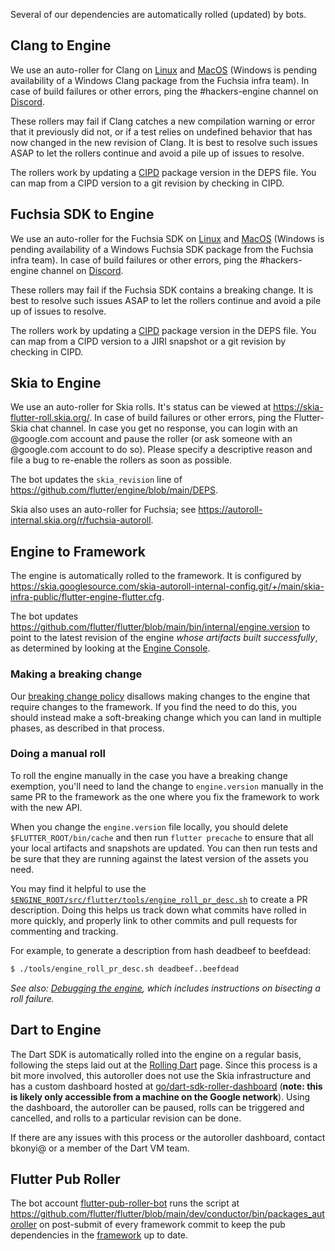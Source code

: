 Several of our dependencies are automatically rolled (updated) by bots.

## Clang to Engine

We use an auto-roller for Clang on [Linux](https://autoroll.skia.org/r/clang-linux-flutter-engine) and [MacOS](https://autoroll.skia.org/r/clang-mac-flutter-engine) (Windows is pending availability of a Windows Clang package from the Fuchsia infra team). In case of build failures or other errors, ping the #hackers-engine channel on [Discord](https://github.com/flutter/flutter/wiki/Chat).

These rollers may fail if Clang catches a new compilation warning or error that it previously did not, or if a test relies on undefined behavior that has now changed in the new revision of Clang. It is best to resolve such issues ASAP to let the rollers continue and avoid a pile up of issues to resolve.

The rollers work by updating a [CIPD](https://chrome-infra-packages.appspot.com/p/fuchsia/third_party/clang/) package version in the DEPS file. You can map from a CIPD version to a git revision by checking in CIPD.

## Fuchsia SDK to Engine

We use an auto-roller for the Fuchsia SDK on [Linux](https://autoroll.skia.org/r/fuchsia-linux-sdk-flutter-engine) and [MacOS](https://autoroll.skia.org/r/fuchsia-mac-sdk-flutter-engine) (Windows is pending availability of a Windows Fuchsia SDK package from the Fuchsia infra team). In case of build failures or other errors, ping the #hackers-engine channel on [Discord](https://github.com/flutter/flutter/wiki/Chat).

These rollers may fail if the Fuchsia SDK contains a breaking change. It is best to resolve such issues ASAP to let the rollers continue and avoid a pile up of issues to resolve.

The rollers work by updating a [CIPD](https://chrome-infra-packages.appspot.com/p/fuchsia/sdk/core) package version in the DEPS file. You can map from a CIPD version to a JIRI snapshot or a git revision by checking in CIPD.

## Skia to Engine

We use an auto-roller for Skia rolls. It's status can be viewed at <https://skia-flutter-roll.skia.org/>. In case of  build failures or other errors, ping the Flutter-Skia chat channel. In case you get no response, you can login with an @google.com account and pause the roller (or ask someone with an @google.com account to do so). Please specify a descriptive reason and file a bug to re-enable the rollers as soon as possible.

The bot updates the `skia_revision` line of <https://github.com/flutter/engine/blob/main/DEPS>.

Skia also uses an auto-roller for Fuchsia; see <https://autoroll-internal.skia.org/r/fuchsia-autoroll>.

## Engine to Framework

The engine is automatically rolled to the framework. It is configured by <https://skia.googlesource.com/skia-autoroll-internal-config.git/+/main/skia-infra-public/flutter-engine-flutter.cfg>.

The bot updates <https://github.com/flutter/flutter/blob/main/bin/internal/engine.version> to point to the latest revision of the engine *whose artifacts built successfully*, as determined by looking at the [Engine Console](https://ci.chromium.org/p/flutter/g/engine/console).


### Making a breaking change

Our [breaking change policy](https://github.com/flutter/flutter/wiki/Tree-hygiene#handling-breaking-changes) disallows making changes to the engine that require changes to the framework. If you find the need to do this, you should instead make a soft-breaking change which you can land in multiple phases, as described in that process.

### Doing a manual roll

To roll the engine manually in the case you have a breaking change exemption, you'll need to land the change to `engine.version` manually in the same PR to the framework as the one where you fix the framework to work with the new API.

When you change the `engine.version` file locally, you should delete `$FLUTTER_ROOT/bin/cache` and then run `flutter precache` to ensure that all your local artifacts and snapshots are updated. You can then run tests and be sure that they are running against the latest version of the assets you need.

You may find it helpful to use the [`$ENGINE_ROOT/src/flutter/tools/engine_roll_pr_desc.sh`](https://github.com/flutter/engine/blob/main/tools/engine_roll_pr_desc.sh) to create a PR description. Doing this helps us track down what commits have rolled in more quickly, and properly link to other commits and pull requests for commenting and tracking.

For example, to generate a description from hash deadbeef to beefdead:

```bash
$ ./tools/engine_roll_pr_desc.sh deadbeef..beefdead
```

_See also: [Debugging the engine](https://github.com/flutter/flutter/wiki/Debugging-the-engine), which includes instructions on bisecting a roll failure._


## Dart to Engine

The Dart SDK is automatically rolled into the engine on a regular basis, following the steps laid out at the [Rolling Dart](https://github.com/flutter/flutter/wiki/Rolling-Dart) page. Since this process is a bit more involved, this autoroller does not use the Skia infrastructure and has a custom dashboard hosted at [go/dart-sdk-roller-dashboard](http://go/dart-sdk-roller-dashboard) (**note: this is likely only accessible from a machine on the Google network**). Using the dashboard, the autoroller can be paused, rolls can be triggered and cancelled, and rolls to a particular revision can be done.

If there are any issues with this process or the autoroller dashboard, contact bkonyi@ or a member of the Dart VM team.

## Flutter Pub Roller

The bot account [flutter-pub-roller-bot](https://github.com/flutter-pub-roller-bot) runs the script at
https://github.com/flutter/flutter/blob/main/dev/conductor/bin/packages_autoroller on post-submit of
every framework commit to keep the pub dependencies in the [framework](https://github.com/flutter/flutter)
up to date.